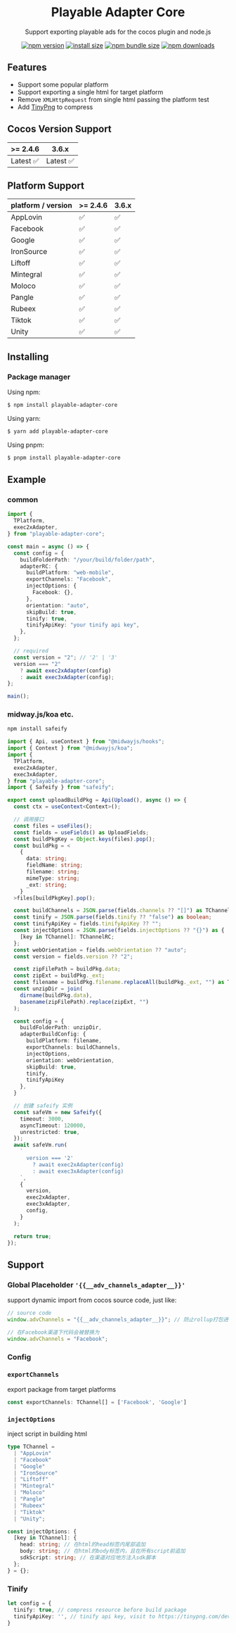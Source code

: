 <h1 align="center">Playable Adapter Core</h1>

<p align="center">Support exporting playable ads for the cocos plugin and node.js</p>

<div align="center">

[![npm version](https://img.shields.io/npm/v/playable-adapter-core.svg?style=flat-square)](https://www.npmjs.org/package/playable-adapter-core)
[![install size](https://img.shields.io/badge/dynamic/json?url=https://packagephobia.com/v2/api.json?p=playable-adapter-core&query=$.install.pretty&label=install%20size&style=flat-square)](https://packagephobia.com/result?p=playable-adapter-core)
[![npm bundle size](https://img.shields.io/bundlephobia/minzip/playable-adapter-core?style=flat-square)](https://bundlephobia.com/package/playable-adapter-core@latest)
[![npm downloads](https://img.shields.io/npm/dm/playable-adapter-core.svg?style=flat-square)](https://npm-stat.com/charts.html?package=playable-adapter-core)

</div>

## Features

- Support some popular platform
- Support exporting a single html for target platform
- Remove `XMLHttpRequest` from single html passing the platform test
- Add [TinyPng](https://tinify.cn/) to compress

## Cocos Version Support

| >= 2.4.6  | 3.6.x     |
| --------- | --------- |
| Latest ✅ | Latest ✅ |

## Platform Support

| platform / version | >= 2.4.6 | 3.6.x |
| ------------------ | -------- | ----- |
| AppLovin           | ✅       | ✅    |
| Facebook           | ✅       | ✅    |
| Google             | ✅       | ✅    |
| IronSource         | ✅       | ✅    |
| Liftoff            | ✅       | ✅    |
| Mintegral          | ✅       | ✅    |
| Moloco             | ✅       | ✅    |
| Pangle             | ✅       | ✅    |
| Rubeex             | ✅       | ✅    |
| Tiktok             | ✅       | ✅    |
| Unity              | ✅       | ✅    |

## Installing

### Package manager

Using npm:

```bash
$ npm install playable-adapter-core
```

Using yarn:

```bash
$ yarn add playable-adapter-core
```

Using pnpm:

```bash
$ pnpm install playable-adapter-core
```

## Example

### common

```typescript
import {
  TPlatform,
  exec2xAdapter,
} from "playable-adapter-core";

const main = async () => {
  const config = {
    buildFolderPath: "/your/build/folder/path",
    adapterRC: {
      buildPlatform: "web-mobile",
      exportChannels: "Facebook",
      injectOptions: {
        Facebook: {},
      },
      orientation: "auto",
      skipBuild: true,
      tinify: true,
      tinifyApiKey: "your tinify api key",
    },
  };

  // required
  const version = "2"; // '2' | '3'
  version === "2"
    ? await exec2xAdapter(config)
    : await exec3xAdapter(config);
};

main();
```

### midway.js/koa etc.

```bash
npm install safeify
```

```typescript
import { Api, useContext } from "@midwayjs/hooks";
import { Context } from "@midwayjs/koa";
import {
  TPlatform,
  exec2xAdapter,
  exec3xAdapter,
} from "playable-adapter-core";
import { Safeify } from "safeify";

export const uploadBuildPkg = Api(Upload(), async () => {
  const ctx = useContext<Context>();

  // 调用接口
  const files = useFiles();
  const fields = useFields() as UploadFields;
  const buildPkgKey = Object.keys(files).pop();
  const buildPkg = <
    {
      data: string;
      fieldName: string;
      filename: string;
      mimeType: string;
      _ext: string;
    }
  >files[buildPkgKey].pop();

  const buildChannels = JSON.parse(fields.channels ?? "[]") as TChannel[];
  const tinify = JSON.parse(fields.tinify ?? "false") as boolean;
  const tinifyApiKey = fields.tinifyApiKey ?? "";
  const injectOptions = JSON.parse(fields.injectOptions ?? "{}") as {
    [key in TChannel]: TChannelRC;
  };
  const webOrientation = fields.webOrientation ?? "auto";
  const version = fields.version ?? "2";

  const zipFilePath = buildPkg.data;
  const zipExt = buildPkg._ext;
  const filename = buildPkg.filename.replaceAll(buildPkg._ext, "") as TPlatform;
  const unzipDir = join(
    dirname(buildPkg.data),
    basename(zipFilePath).replace(zipExt, "")
  );

  const config = {
    buildFolderPath: unzipDir,
    adapterBuildConfig: {
      buildPlatform: filename,
      exportChannels: buildChannels,
      injectOptions,
      orientation: webOrientation,
      skipBuild: true,
      tinify,
      tinifyApiKey
    },
  }

  // 创建 safeify 实例
  const safeVm = new Safeify({
    timeout: 3000,
    asyncTimeout: 120000,
    unrestricted: true,
  });
  await safeVm.run(
    `
      version === '2'
        ? await exec2xAdapter(config)
        : await exec3xAdapter(config)
    `,
    {
      version,
      exec2xAdapter,
      exec3xAdapter,
      config,
    }
  );

  return true;
});
```

## Support

### Global Placeholder `'{{__adv_channels_adapter__}}'`

support dynamic import from cocos source code, just like:

```typescript
// source code
window.advChannels = "{{__adv_channels_adapter__}}"; // 防止rollup打包进行tree-shaking省略掉该代码（dead code），占位符变量可挂载在全局

// 在Facebook渠道下代码会被替换为
window.advChannels = "Facebook";
```

### Config

### `exportChannels`

export package from target platforms

```typescript
const exportChannels: TChannel[] = ['Facebook', 'Google']
```

### `injectOptions`

inject script in building html

```typescript
type TChannel =
  | "AppLovin"
  | "Facebook"
  | "Google"
  | "IronSource"
  | "Liftoff"
  | "Mintegral"
  | "Moloco"
  | "Pangle"
  | "Rubeex"
  | "Tiktok"
  | "Unity";

const injectOptions: {
  [key in TChannel]: {
    head: string; // 在html的head标签内尾部追加
    body: string; // 在html的body标签内，且在所有script前追加
    sdkScript: string; // 在渠道对应地方注入sdk脚本
  };
} = {};
```

### Tinify

```typescript
let config = {
  tinify: true, // compress resource before build package
  tinifyApiKey: '', // tinify api key, visit to https://tinypng.com/developers
}
```
